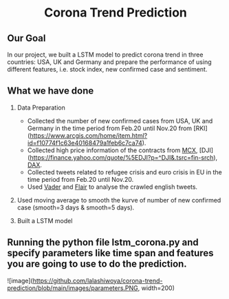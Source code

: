 <h1 align="center">
  Corona Trend Prediction
</h1>

## Our Goal
In our project, we built a LSTM model to predict corona trend in three countries: USA, UK and Germany and prepare the performance of using different features, i.e. stock index, new confirmed case and sentiment.

## What we have done
1. Data Preparation
   - Collected the number of new confirmed cases from USA, UK and Germany in the time period from Feb.20 until Nov.20 from [RKI] (https://www.arcgis.com/home/item.html?id=f10774f1c63e40168479a1feb6c7ca74).
   - Collected high price information of the contracts from [MCX](https://finance.yahoo.com/quote/MCX/history?p=MCX), [DJI] (https://finance.yahoo.com/quote/%5EDJI?p=^DJI&.tsrc=fin-srch), [DAX](https://finance.yahoo.com/quote/%5EGDAXI?p=^GDAXI&.tsrc=fin-srch).
   - Collected tweets related to refugee crisis and euro crisis in EU in the time period from Feb.20 until Nov.20.
   - Used [Vader](https://github.com/cjhutto/vaderSentiment) and [Flair](https://github.com/flairNLP/flair) to analyse the crawled english tweets.

2. Used moving average to smooth the kurve of number of new confirmed case (smooth=3 days & smooth=5 days).

3. Built a LSTM model 

## Running the python file lstm_corona.py and specify parameters like time span and features you are going to use to do the prediction. 

   ![image](https://github.com/lalashiwoya/corona-trend-prediction/blob/main/images/parameters.PNG, width=200)
   
